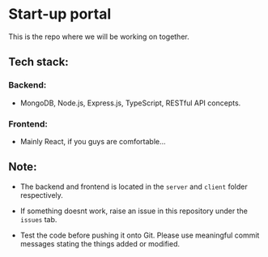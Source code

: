 # Start-up portal

This is the repo where we will be working on together.

## Tech stack:

### Backend:

-   MongoDB, Node.js, Express.js, TypeScript, RESTful API concepts.

### Frontend:

-   Mainly React, if you guys are comfortable...

## Note:

-   The backend and frontend is located in the `server` and `client` folder respectively.

-   If something doesnt work, raise an issue in this repository under the `issues` tab.

-   Test the code before pushing it onto Git. Please use meaningful commit messages stating the things added or modified.
